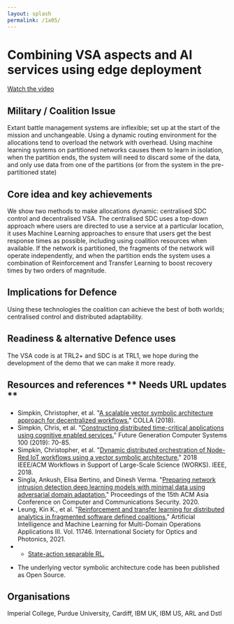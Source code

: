 ```yaml
---
layout: splash
permalink: /1a05/
---
```


# Combining VSA aspects and AI services using edge deployment

[Watch the video](https://ibm.box.com/s/qsoo5cvvqk3zygon02r0zoi8bdtvkfqg)

## Military / Coalition Issue
Extant battle management systems are inflexible; set up at the start of the mission and unchangeable.
Using a dynamic routing environment for the allocations tend to overload the network with overhead.
Using machine learning systems on partitioned networks causes them to learn in isolation, when the partition ends, the system will need to discard some of the data, and only use data from one of the partitions (or from the system in the pre-partitioned state)


## Core idea and key achievements
We show two methods to make allocations dynamic: centralised SDC control and decentralised VSA.
The centralised SDC uses a top-down approach where users are directed to use a service at a particular location, it uses Machine Learning approaches to ensure that users get the best response times as possible, including using coalition resources when available. If the network is partitioned, the fragments of the network will operate independently, and when the partition ends the system uses a combination of Reinforcement and Transfer Learning to boost recovery times by two orders of magnitude.

## Implications for Defence
Using these technologies the coalition can achieve the best of both worlds; centralised control and distributed adaptability.

## Readiness & alternative Defence uses
The VSA code is at TRL2+ and SDC is at TRL1, we hope during the development of the demo that we can make it more ready.

<!-- ![image info](/dais/achievements/images/1a02_figure1.jpg) -->

## Resources and references   ** Needs URL updates **

* Simpkin, Christopher, et al. "[A scalable vector symbolic architecture approach for decentralized workflows.](/doc-2679)" COLLA (2018).
* Simpkin, Chris, et al. "[Constructing distributed time-critical applications using cognitive enabled services.](/doc-4872)" Future Generation Computer Systems 100 (2019): 70-85.
* Simpkin, Christopher, et al. "[Dynamic distributed orchestration of Node-Red IoT workflows using a vector symbolic architecture.](/doc-3037/)" 2018 IEEE/ACM Workflows in Support of Large-Scale Science (WORKS). IEEE, 2018.
* Singla, Ankush, Elisa Bertino, and Dinesh Verma. "[Preparing network intrusion detection deep learning models with minimal data using adversarial domain adaptation.](/doc-6050/)" Proceedings of the 15th ACM Asia Conference on Computer and Communications Security. 2020.
* Leung, Kin K., et al. "[Reinforcement and transfer learning for distributed analytics in fragmented software defined coalitions.](/doc-6087/)" Artificial Intelligence and Machine Learning for Multi-Domain Operations Applications III. Vol. 11746. International Society for Optics and Photonics, 2021.
* -	[State-action separable RL](https://dais-ita.org/node/5425), 

-	The underlying vector symbolic architecture code has been published as Open Source.




## Organisations
Imperial College, Purdue University, Cardiff, IBM UK, IBM US, ARL and Dstl
